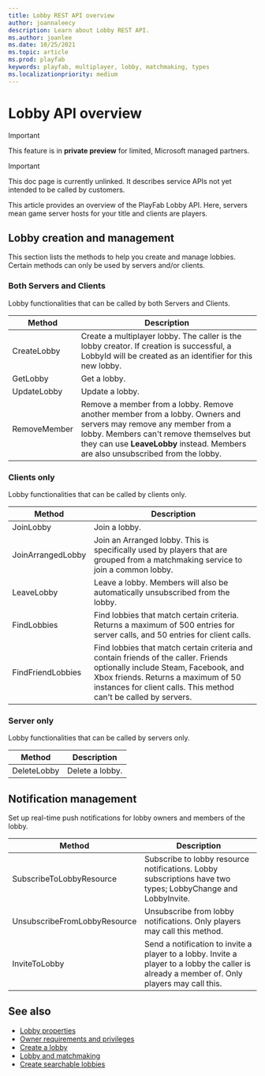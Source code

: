 ```yaml
---
title: Lobby REST API overview
author: joannaleecy
description: Learn about Lobby REST API.
ms.author: joanlee
ms.date: 10/25/2021
ms.topic: article
ms.prod: playfab
keywords: playfab, multiplayer, lobby, matchmaking, types
ms.localizationpriority: medium
---
```


# Lobby API overview

> [!IMPORTANT]
> This feature is in **private preview** for limited, Microsoft managed partners.

> [!IMPORTANT]
> This doc page is currently unlinked. It describes service APIs not yet intended to be called by customers.

This article provides an overview of the PlayFab Lobby API. Here, servers mean game server hosts for your title and clients are players.

## Lobby creation and management

This section lists the methods to help you create and manage lobbies. Certain methods can only be used by servers and/or clients.

### Both Servers and Clients

Lobby functionalities that can be called by both Servers and Clients.

| Method            | Description                 |
|-------------------|-----------------------------|
| CreateLobby       | Create a multiplayer lobby. The caller is the lobby creator. If creation is successful, a LobbyId will be created as an identifier for this new lobby.|
| GetLobby          | Get a lobby.                |
| UpdateLobby       | Update a lobby.             |
| RemoveMember      | Remove a member from a lobby. Remove another member from a lobby.  Owners and servers may remove any member from a lobby.  Members can't remove themselves but they can use __LeaveLobby__ instead. Members are also unsubscribed from the lobby.|

### Clients only

Lobby functionalities that can be called by clients only.

| Method            | Description                  |
|-------------------|------------------------------|
| JoinLobby         | Join a lobby.                |
| JoinArrangedLobby | Join an Arranged lobby. This is specifically used by players that are grouped from a matchmaking service to join a common lobby.|
| LeaveLobby        | Leave a lobby. Members will also be automatically unsubscribed from the lobby.|
| FindLobbies       | Find lobbies that match certain criteria. Returns a maximum of 500 entries for server calls, and 50 entries for client calls.|
| FindFriendLobbies | Find lobbies that match certain criteria and contain friends of the caller. Friends optionally include Steam, Facebook, and Xbox friends. Returns a maximum of 50 instances for client calls. This method can't be called by servers.|

### Server only

Lobby functionalities that can be called by servers only.

| Method            | Description                   |
|-------------------|-------------------------------|
| DeleteLobby       | Delete a lobby.               |


## Notification management

Set up real-time push notifications for lobby owners and members of the lobby.

| Method                       | Description                   |
|------------------------------|-------------------------------|
| SubscribeToLobbyResource     | Subscribe to lobby resource notifications. Lobby subscriptions have two types; LobbyChange and LobbyInvite. |
| UnsubscribeFromLobbyResource | Unsubscribe from lobby notifications. Only players may call this method.|
| InviteToLobby                | Send a notification to invite a player to a lobby. Invite a player to a lobby the caller is already a member of. Only players may call this.|

## See also

* [Lobby properties](lobby-properties.md)
* [Owner requirements and privileges](owner-requirements-and-privileges.md)
* [Create a lobby](create-a-lobby.md)
* [Lobby and matchmaking](lobby-and-matchmaking.md)
* [Create searchable lobbies](define-search-keywords.md)
